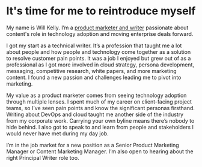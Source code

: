 # It's time for me to reintroduce myself

My name is Will Kelly. I’m a [product marketer and writer](https://www.linkedin.com/in/willkelly/) passionate about content's role in technology adoption and moving enterprise deals forward. 

I got my start as a technical writer. It’s a profession that taught me a lot about people and how people and technology come together as a solution to resolve customer pain points. It was a job I enjoyed but grew out of as a professional as I got more involved in cloud strategy, persona development, messaging, competitive research, white papers, and more marketing content. I found a new passion and challenges leading me to pivot into marketing. 

My value as a product marketer comes from seeing technology adoption through multiple lenses. I spent much of my career on client-facing project teams, so I’ve seen pain points and know the significant personas firsthand. Writing about DevOps and cloud taught me another side of the industry from my corporate work. Carrying your own byline means there’s nobody to hide behind. I also got to speak to and learn from people and stakeholders I would never have met during my day job. 
 
I’m in the job market for a new position as a Senior Product Marketing Manager or Content Marketing Manager. I’m also open to hearing about the right Principal Writer role too. 
